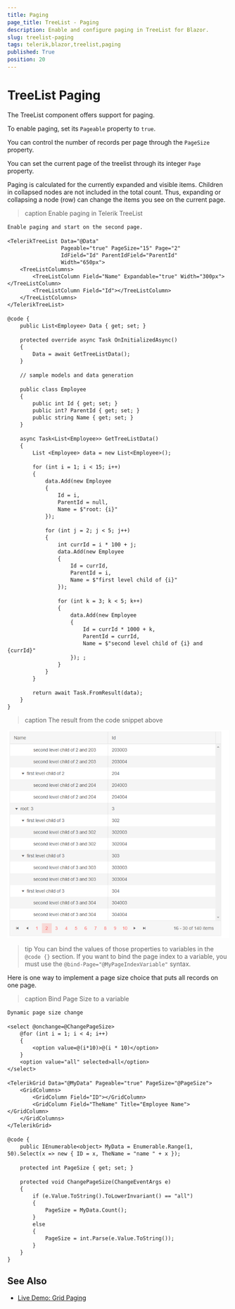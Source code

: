 ```yaml
---
title: Paging
page_title: TreeList - Paging
description: Enable and configure paging in TreeList for Blazor.
slug: treelist-paging
tags: telerik,blazor,treelist,paging
published: True
position: 20
---
```


# TreeList Paging

The TreeList component offers support for paging.

To enable paging, set its `Pageable` property to `true`.

You can control the number of records per page through the `PageSize` property.

You can set the current page of the treelist through its integer `Page` property.

Paging is calculated for the currently expanded and visible items. Children in collapsed nodes are not included in the total count. Thus, expanding or collapsing a node (row) can change the items you see on the current page.

>caption Enable paging in Telerik TreeList

````CSHTML
Enable paging and start on the second page.

<TelerikTreeList Data="@Data"
                 Pageable="true" PageSize="15" Page="2"
                 IdField="Id" ParentIdField="ParentId"
                 Width="650px">
    <TreeListColumns>
        <TreeListColumn Field="Name" Expandable="true" Width="300px"></TreeListColumn>
        <TreeListColumn Field="Id"></TreeListColumn>
    </TreeListColumns>
</TelerikTreeList>

@code {
    public List<Employee> Data { get; set; }

    protected override async Task OnInitializedAsync()
    {
        Data = await GetTreeListData();
    }

    // sample models and data generation

    public class Employee
    {
        public int Id { get; set; }
        public int? ParentId { get; set; }
        public string Name { get; set; }
    }

    async Task<List<Employee>> GetTreeListData()
    {
        List <Employee> data = new List<Employee>();

        for (int i = 1; i < 15; i++)
        {
            data.Add(new Employee
            {
                Id = i,
                ParentId = null,
                Name = $"root: {i}"
            });

            for (int j = 2; j < 5; j++)
            {
                int currId = i * 100 + j;
                data.Add(new Employee
                {
                    Id = currId,
                    ParentId = i,
                    Name = $"first level child of {i}"
                });

                for (int k = 3; k < 5; k++)
                {
                    data.Add(new Employee
                    {
                        Id = currId * 1000 + k,
                        ParentId = currId,
                        Name = $"second level child of {i} and {currId}"
                    }); ;
                }
            }
        }

        return await Task.FromResult(data);
    }
}
````

>caption The result from the code snippet above

![](images/paging-overview.png)

>tip You can bind the values of those properties to variables in the `@code {}` section. If you want to bind the page index to a variable, you must use the `@bind-Page="@MyPageIndexVariable"` syntax.

Here is one way to implement a page size choice that puts all records on one page.

>caption Bind Page Size to a variable

````CSHTML
Dynamic page size change

<select @onchange=@ChangePageSize>
	@for (int i = 1; i < 4; i++)
	{
		<option value=@(i*10)>@(i * 10)</option>
	}
	<option value="all" selected>all</option>
</select>

<TelerikGrid Data="@MyData" Pageable="true" PageSize="@PageSize">
	<GridColumns>
		<GridColumn Field="ID"></GridColumn>
		<GridColumn Field="TheName" Title="Employee Name"></GridColumn>
	</GridColumns>
</TelerikGrid>

@code {
	public IEnumerable<object> MyData = Enumerable.Range(1, 50).Select(x => new { ID = x, TheName = "name " + x });

	protected int PageSize { get; set; }

	protected void ChangePageSize(ChangeEventArgs e)
	{
		if (e.Value.ToString().ToLowerInvariant() == "all")
		{
			PageSize = MyData.Count();
		}
		else
		{
			PageSize = int.Parse(e.Value.ToString());
		}
	}
}
````

## See Also

  * [Live Demo: Grid Paging](https://demos.telerik.com/blazor-ui/grid/paging)
